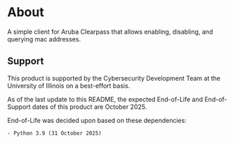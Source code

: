 # About

A simple client for Aruba Clearpass that allows enabling, disabling, and querying mac addresses.

## Support

This product is supported by the Cybersecurity Development Team at the University of Illinois on a best-effort basis.

As of the last update to this README, the expected End-of-Life and End-of-Support dates of this product are October 2025.

End-of-Life was decided upon based on these dependencies:

    - Python 3.9 (31 October 2025)
